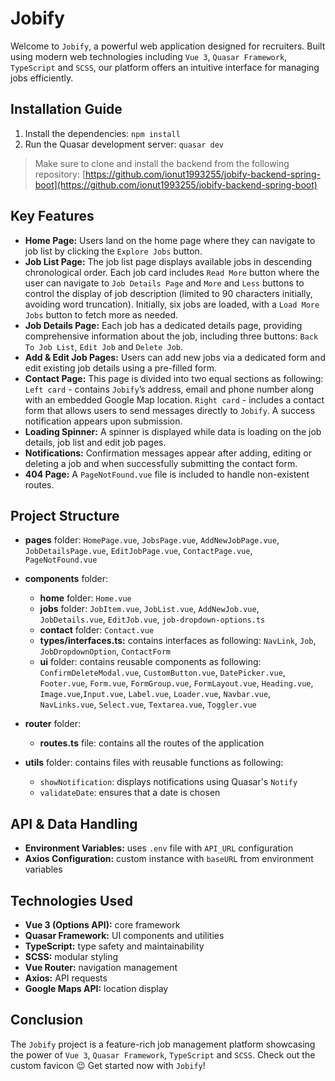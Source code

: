 # Jobify

Welcome to `Jobify`, a powerful web application designed for recruiters.
Built using modern web technologies including `Vue 3`, `Quasar Framework`, `TypeScript` and `SCSS`,
our platform offers an intuitive interface for managing jobs efficiently.

## Installation Guide

1. Install the dependencies:
   `npm install`
2. Run the Quasar development server:
   `quasar dev`

> Make sure to clone and install the backend from the following repository:
[https://github.com/ionut1993255/jobify-backend-spring-boot](https://github.com/ionut1993255/jobify-backend-spring-boot)

## Key Features

- **Home Page:** Users land on the home page where they can navigate to job list by clicking the `Explore Jobs` button.
- **Job List Page:** The job list page displays available jobs in descending chronological order.
  Each job card includes `Read More` button where the user can navigate to `Job Details Page`
  and `More` and `Less` buttons to control the display of job description
  (limited to 90 characters initially, avoiding word truncation).
  Initially, six jobs are loaded, with a `Load More Jobs` button to fetch more as needed.
- **Job Details Page:** Each job has a dedicated details page, providing comprehensive information about the job,
  including three buttons: `Back To Job List`, `Edit Job` and `Delete Job`.
- **Add & Edit Job Pages:** Users can add new jobs via a dedicated form and edit existing job details
  using a pre-filled form.
- **Contact Page:** This page is divided into two equal sections as following:
  `Left card` - contains `Jobify`’s address, email and phone number along with an embedded
  Google Map location.
  `Right card` - includes a contact form that allows users to send messages directly to `Jobify`.
  A success notification appears upon submission.
- **Loading Spinner:** A spinner is displayed while data is loading on the job details, job list and edit job pages.
- **Notifications:** Confirmation messages appear after adding, editing or deleting a job and when successfully
  submitting the contact form.
- **404 Page:** A `PageNotFound.vue` file is included to handle non-existent routes.

## Project Structure

- **pages** folder: `HomePage.vue`, `JobsPage.vue`, `AddNewJobPage.vue`, `JobDetailsPage.vue`,
  `EditJobPage.vue`, `ContactPage.vue`, `PageNotFound.vue`

- **components** folder:

    - **home** folder: `Home.vue`
    - **jobs** folder: `JobItem.vue`, `JobList.vue`, `AddNewJob.vue`, `JobDetails.vue`, `EditJob.vue`,
      `job-dropdown-options.ts`
    - **contact** folder: `Contact.vue`
    - **types/interfaces.ts:** contains interfaces as following: `NavLink`, `Job`, `JobDropdownOption`,
      `ContactForm`
    - **ui** folder: contains reusable components as following: `ConfirmDeleteModal.vue`, `CustomButton.vue`,
      `DatePicker.vue`, `Footer.vue`, `Form.vue`, `FormGroup.vue`, `FormLayout.vue`, `Heading.vue`,
      `Image.vue`,`Input.vue`, `Label.vue`, `Loader.vue`, `Navbar.vue`, `NavLinks.vue`, `Select.vue`,
      `Textarea.vue`, `Toggler.vue`

- **router** folder:

    - **routes.ts** file: contains all the routes of the application

- **utils** folder: contains files with reusable functions as following:
    - `showNotification`: displays notifications using Quasar's `Notify`
    - `validateDate`: ensures that a date is chosen

## API & Data Handling

- **Environment Variables:** uses `.env` file with `API_URL` configuration
- **Axios Configuration:** custom instance with `baseURL` from environment variables

## Technologies Used

- **Vue 3 (Options API):** core framework
- **Quasar Framework:** UI components and utilities
- **TypeScript:** type safety and maintainability
- **SCSS:** modular styling
- **Vue Router:** navigation management
- **Axios:** API requests
- **Google Maps API:** location display

## Conclusion

The `Jobify` project is a feature-rich job management platform showcasing the power of `Vue 3`, `Quasar Framework`,
`TypeScript` and `SCSS`.
Check out the custom favicon 😉
Get started now with `Jobify`!
